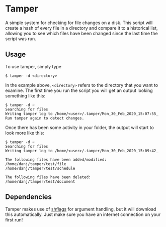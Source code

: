 # Tamper
A simple system for checking for file changes on a disk. This script will create a hash of every file in a directory and compare it to a historical list, allowing you to see which files have been changed since the last time the script was run.

## Usage
To use tamper, simply type
```shell
$ tamper -d <directory>
```
In the example above, `<directory>` refers to the directory that you want to examine. The first time you run the script you will get an output looking something like this:
```
$ tamper -d ~
Searching for files
Writing tamper log to /home/<user>/.tamper/Mon_30_Feb_2020_15:07:55_
Run tamper again to detect changes.
```
Once there has been some activity in your folder, the output will start to look more like this:
```
$ tamper -d ~
Searching for files
Writing tamper log to /home/<user>/.tamper/Mon_30_Feb_2020_15:09:42_

The following files have been added/modified:
/home/danj/tamper/test/file
/home/danj/tamper/test/schedule

The following files have been deleted:
/home/danj/tamper/test/document
```

## Dependencies
Tamper makes use of [shflags](https://github.com/kward/shflags) for argument handling, but it will download this automatically. Just make sure you have an internet connection on your first run!
